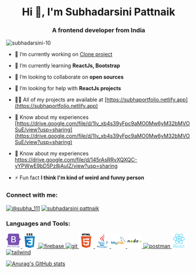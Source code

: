<h1 align="center">Hi 👋, I'm Subhadarsini Pattnaik</h1>
<h3 align="center">A frontend developer from India</h3>

<p align="left"> <img src="https://komarev.com/ghpvc/?username=subhadarsini-10&label=Profile%20views&color=0e75b6&style=flat" alt="subhadarsini-10" /> </p>


- 🔭 I’m currently working on [Clone project](https://github.com/Subhadarsini-10/Whatsapp-clone)

- 🌱 I’m currently learning **ReactJs, Bootstrap**

- 👯 I’m looking to collaborate on **open sources**

- 🤝 I’m looking for help with **ReactJs projects**

- 👨‍💻 All of my projects are available at [https://subhaportfolio.netlify.app](https://subhaportfolio.netlify.app)

- 📄 Know about my experiences [https://drive.google.com/file/d/1lv_xb4s39yFpc9aMO0Mw6yM32bMVOSuE/view?usp=sharing](https://drive.google.com/file/d/1lv_xb4s39yFpc9aMO0Mw6yM32bMVOSuE/view?usp=sharing)
- 📄 Know about my experiences https://drive.google.com/file/d/145rAsRRvXQXQC-yYPWwE9bD5Pz8jAuIZ/view?usp=sharing

- ⚡ Fun fact **I think I'm kind of weird and funny person**

<h3 align="left">Connect with me:</h3>
<p align="left">
<a href="https://twitter.com/@subha_111" target="blank"><img align="center" src="https://raw.githubusercontent.com/rahuldkjain/github-profile-readme-generator/master/src/images/icons/Social/twitter.svg" alt="@subha_111" height="30" width="40" /></a>
<a href="https://linkedin.com/in/subhadarsini pattnaik" target="blank"><img align="center" src="https://raw.githubusercontent.com/rahuldkjain/github-profile-readme-generator/master/src/images/icons/Social/linked-in-alt.svg" alt="subhadarsini pattnaik" height="30" width="40" /></a>
</p>

<h3 align="left">Languages and Tools:</h3>
<p align="left"> <a href="https://getbootstrap.com" target="_blank" rel="noreferrer"> <img src="https://raw.githubusercontent.com/devicons/devicon/master/icons/bootstrap/bootstrap-plain-wordmark.svg" alt="bootstrap" width="40" height="40"/> </a> <a href="https://www.w3schools.com/css/" target="_blank" rel="noreferrer"> <img src="https://raw.githubusercontent.com/devicons/devicon/master/icons/css3/css3-original-wordmark.svg" alt="css3" width="40" height="40"/> </a> <a href="https://firebase.google.com/" target="_blank" rel="noreferrer"> <img src="https://www.vectorlogo.zone/logos/firebase/firebase-icon.svg" alt="firebase" width="40" height="40"/> </a> <a href="https://git-scm.com/" target="_blank" rel="noreferrer"> <img src="https://www.vectorlogo.zone/logos/git-scm/git-scm-icon.svg" alt="git" width="40" height="40"/> </a> <a href="https://www.w3.org/html/" target="_blank" rel="noreferrer"> <img src="https://raw.githubusercontent.com/devicons/devicon/master/icons/html5/html5-original-wordmark.svg" alt="html5" width="40" height="40"/> </a> <a href="https://www.java.com" target="_blank" rel="noreferrer"> <img src="https://raw.githubusercontent.com/devicons/devicon/master/icons/java/java-original.svg" alt="java" width="40" height="40"/> </a> <a href="https://www.mysql.com/" target="_blank" rel="noreferrer"> <img src="https://raw.githubusercontent.com/devicons/devicon/master/icons/mysql/mysql-original-wordmark.svg" alt="mysql" width="40" height="40"/> </a> <a href="https://nodejs.org" target="_blank" rel="noreferrer"> <img src="https://raw.githubusercontent.com/devicons/devicon/master/icons/nodejs/nodejs-original-wordmark.svg" alt="nodejs" width="40" height="40"/> </a> <a href="https://postman.com" target="_blank" rel="noreferrer"> <img src="https://www.vectorlogo.zone/logos/getpostman/getpostman-icon.svg" alt="postman" width="40" height="40"/> </a> <a href="https://reactjs.org/" target="_blank" rel="noreferrer"> <img src="https://raw.githubusercontent.com/devicons/devicon/master/icons/react/react-original-wordmark.svg" alt="react" width="40" height="40"/> </a> <a href="https://tailwindcss.com/" target="_blank" rel="noreferrer"> <img src="https://www.vectorlogo.zone/logos/tailwindcss/tailwindcss-icon.svg" alt="tailwind" width="40" height="40"/> </a> </p>

[![Anurag's GitHub stats](https://github-readme-stats.vercel.app/api?username=Subhadarsini-10)](https://github.com/anuraghazra/github-readme-stats)
